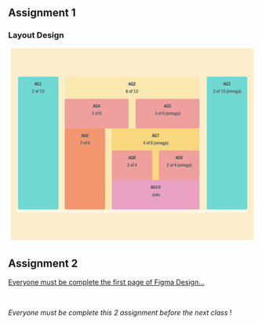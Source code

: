 ## Assignment 1

 ### Layout Design

 <img src="./public/images/grid-layout.png">


## Assignment 2

[Everyone must be complete the first page of Figma Design...](https://www.figma.com/design/xUfLZI0Tr2DfnQaq5FqxQN/Whitepace---SaaS-Landing-Page-(Community)?node-id=9-100&node-type=canvas&t=84ECxL8)

<br>


*Everyone must be complete this 2 assignment before the next class* !
